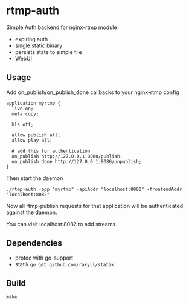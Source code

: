 # rtmp-auth
Simple Auth backend for nginx-rtmp module

  * expiring auth
  * single static binary
  * persists state to simple file
  * WebUI

## Usage

Add on_publish/on_publish_done callbacks to your nginx-rtmp config
```
application myrtmp {
  live on;
  meta copy;

  hls off;

  allow publish all;
  allow play all;

  # add this for authentication
  on_publish http://127.0.0.1:8080/publish;
  on_publish_done http://127.0.0.1:8080/unpublish;
}
```

Then start the daemon
```
./rtmp-auth -app "myrtmp" -apiAddr "localhost:8000" -frontendAddr "localhost:8082"
```

Now all rtmp-publish requests for that application will be authenticated against the daemon.

You can visit localhost:8082 to add streams.

## Dependencies
  * protoc with go-support
  * statik ```go get github.com/rakyll/statik```

## Build
```
make
```